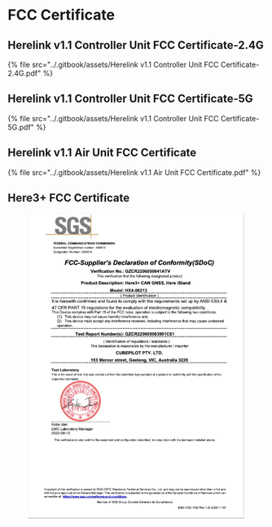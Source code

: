 # FCC Certificate

## Herelink v1.1 Controller Unit FCC Certificate-2.4G

{% file src="../.gitbook/assets/Herelink v1.1 Controller Unit FCC Certificate-2.4G.pdf" %}

## Herelink v1.1 Controller Unit FCC Certificate-5G

{% file src="../.gitbook/assets/Herelink v1.1 Controller Unit FCC Certificate-5G.pdf" %}

## Herelink v1.1 Air Unit FCC Certificate

{% file src="../.gitbook/assets/Herelink v1.1 Air Unit FCC Certificate.pdf" %}

## Here3+ FCC Certificate

<figure><img src="../.gitbook/assets/Here3+ FCC Certificate.jpg" alt=""><figcaption></figcaption></figure>
